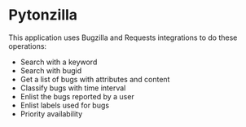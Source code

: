 # Pytonzilla

This application uses Bugzilla and Requests integrations to do these operations:
- Search with a keyword
- Search with bugid
- Get a list of bugs with attributes and content
- Classify bugs with time interval
- Enlist the bugs reported by a user
- Enlist labels used for bugs
- Priority availability
